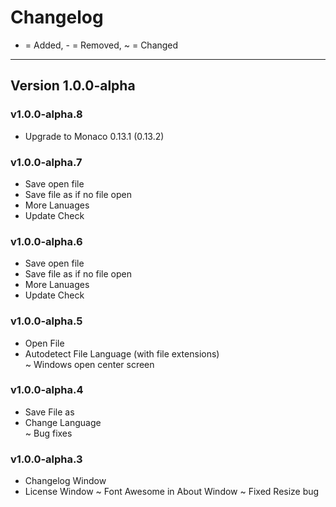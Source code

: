 # Changelog

+ = Added, - = Removed, ~ = Changed

***

## Version 1.0.0-alpha

### v1.0.0-alpha.8
+ Upgrade to Monaco 0.13.1 (0.13.2)

### v1.0.0-alpha.7
+ Save open file  
+ Save file as if no file open
+ More Lanuages
+ Update Check

### v1.0.0-alpha.6
+ Save open file  
+ Save file as if no file open
+ More Lanuages
+ Update Check

### v1.0.0-alpha.5
+ Open File  
+ Autodetect File Language (with file extensions)  
~ Windows open center screen

### v1.0.0-alpha.4
+ Save File as  
+ Change Language  
~ Bug fixes

### v1.0.0-alpha.3
+ Changelog Window  
+ License Window
~ Font Awesome in About Window
~ Fixed Resize bug
